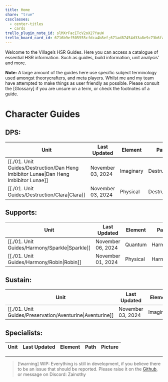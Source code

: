 ```yaml
---
title: Home
share: "true"
cssclasses:
  - center-titles
  - cards
trello_plugin_note_id: slMXrFacITcV2oX27YauW
trello_board_card_id: 6716b9ef505555cfdca4b8ef;671ad87454d33a8e9c73b6fa
---
```

Welcome to the Village’s HSR Guides. Here you can access a catalogue of essential HSR information. Such as guides, build information, unit analysis’ and more. 

**Note:** A large amount of the guides here use specific subject terminology used amongst theorycrafters, and meta players. Whilst me and my team have attempted to make things as user friendly as possible. Please consult the [Glossary] if you are unsure on a term, or check the footnotes of a guide. 

# Character Guides 

## **DPS:** 
| Unit                                                                                             | Last Updated      | Element   | Path        | Picture                                                                                                                 |
| ------------------------------------------------------------------------------------------------ | ----------------- | --------- | ----------- | ----------------------------------------------------------------------------------------------------------------------- |
| [[./01. Unit Guides/Destruction/Dan Heng Imbibitor Lunae\|Dan Heng Imbibitor Lunae]] | November 03, 2024 | Imaginary | Destruction | ![](https://expertgamereviews.com/wp-content/uploads/2023/08/Honkai-Star-Rail-Imbibitor-Lunae-Splash-Art-1536x1536.png) |
| [[./01. Unit Guides/Destruction/Clara\|Clara]]                                       | November 03, 2024 | Physical  | Destruction | ![](https://i.imgur.com/mETG4q0.png)                                                                                    |

## **Supports:**
| Unit                                                       | Last Updated      | Element  | Path    | Picture                                                                                                                                                                                                                                                                                                                                                                                                                                                                                                                                                                                                                                                                                                     |
| ---------------------------------------------------------- | ----------------- | -------- | ------- | ----------------------------------------------------------------------------------------------------------------------------------------------------------------------------------------------------------------------------------------------------------------------------------------------------------------------------------------------------------------------------------------------------------------------------------------------------------------------------------------------------------------------------------------------------------------------------------------------------------------------------------------------------------------------------------------------------------- |
| [[./01. Unit Guides/Harmony/Sparkle\|Sparkle]] | November 06, 2024 | Quantum  | Harmony | ![](https://external-content.duckduckgo.com/iu/?u=https%3A%2F%2Fhsr.honeyhunterworld.com%2Fimg%2Fcharacter%2Fsparkle-character_cut_in_icon.webp&f=1&nofb=1&ipt=af3b90410d3242b9a0cf6b5293914e059c1a570cf66aca98677f1b757f854942&ipo=images)                                                                                                                                                                                                                                                                                                                                                                                                                                                                 |
| [[./01. Unit Guides/Harmony/Robin\|Robin]]     | November 01, 2024 | Physical | Harmony | ![](https://images-wixmp-ed30a86b8c4ca887773594c2.wixmp.com/f/1479143e-5bf4-48e2-91a6-d85476d8288a/dhf22gr-db6ac5a8-9c4b-48b4-aff6-10cf471a0bc4.png/v1/fit/w_500,h_500/_render_fix__robin_by_akejiz_dhf22gr-375w-2x.png?token=eyJ0eXAiOiJKV1QiLCJhbGciOiJIUzI1NiJ9.eyJzdWIiOiJ1cm46YXBwOjdlMGQxODg5ODIyNjQzNzNhNWYwZDQxNWVhMGQyNmUwIiwiaXNzIjoidXJuOmFwcDo3ZTBkMTg4OTgyMjY0MzczYTVmMGQ0MTVlYTBkMjZlMCIsIm9iaiI6W1t7ImhlaWdodCI6Ijw9NTAwIiwicGF0aCI6IlwvZlwvMTQ3OTE0M2UtNWJmNC00OGUyLTkxYTYtZDg1NDc2ZDgyODhhXC9kaGYyMmdyLWRiNmFjNWE4LTljNGItNDhiNC1hZmY2LTEwY2Y0NzFhMGJjNC5wbmciLCJ3aWR0aCI6Ijw9NTAwIn1dXSwiYXVkIjpbInVybjpzZXJ2aWNlOmltYWdlLm9wZXJhdGlvbnMiXX0.FeRsjp5ym3mA5ZjwjbGPxFg_71LM5K_IpA878kcZrkw) |


## **Sustain:**
| Unit                                                                  | Last Updated      | Element   | Path         | Picture                                                                                                                                                                                                                                                                                          |
| --------------------------------------------------------------------- | ----------------- | --------- | ------------ | ------------------------------------------------------------------------------------------------------------------------------------------------------------------------------------------------------------------------------------------------------------------------------------------------ |
| [[./01. Unit Guides/Preservation/Aventurine\|Aventurine]] | November 03, 2024 | Imaginary | Preservation | ![](https://external-content.duckduckgo.com/iu/?u=https%3A%2F%2Fact-upload.hoyoverse.com%2Fevent-ugc-hoyowiki%2F2024%2F02%2F06%2F23901508%2F314ba5caa6a606c2e5ac8a6fdec5d0d5_7949227915221858560.png&f=1&nofb=1&ipt=a441a7a98900ef90ab421d2a5b9cb5e554700b69a53eb889b3383c2180c5b5d0&ipo=images) |


## Specialists: 
| Unit | Last Updated | Element | Path | Picture |
| ---- | ------------ | ------- | ---- | ------- |



---
>[!warning] WIP: 
>Everything is still in development, if you believe there to be an issue that should be reported. Please raise it on the [Github](https://github.com/Zainothy/HSRQuartz), or message on Discord: Zainothy 
